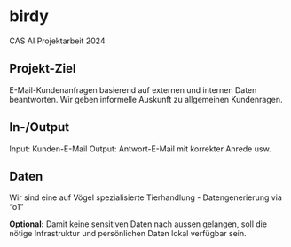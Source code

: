 # birdy

CAS AI Projektarbeit 2024

## Projekt-Ziel

E-Mail-Kundenanfragen basierend auf externen und internen Daten beantworten. 
Wir geben informelle Auskunft zu allgemeinen Kundenragen.

## In-/Output

Input: Kunden-E-Mail
Output: Antwort-E-Mail mit korrekter Anrede usw.

## Daten

Wir sind eine auf Vögel spezialisierte Tierhandlung - Datengenerierung via “o1”

**Optional:**
Damit keine sensitiven Daten nach aussen gelangen, soll die nötige Infrastruktur und persönlichen Daten lokal verfügbar sein.
